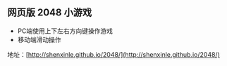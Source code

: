 ## 网页版 2048 小游戏

* PC端使用上下左右方向键操作游戏
* 移动端滑动操作

地址：[http://shenxinle.github.io/2048/](http://shenxinle.github.io/2048/)